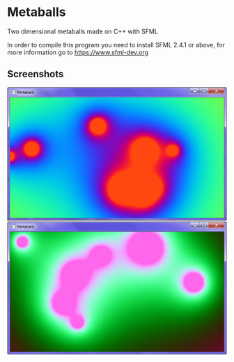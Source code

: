 # Metaballs
Two dimensional metaballs made on C++ with SFML

In order to compile this program you need to install SFML 2.4.1 or above, for more information go to https://www.sfml-dev.org


## Screenshots
<img src="images/preview1.png">
<img src="images/preview2.png">
